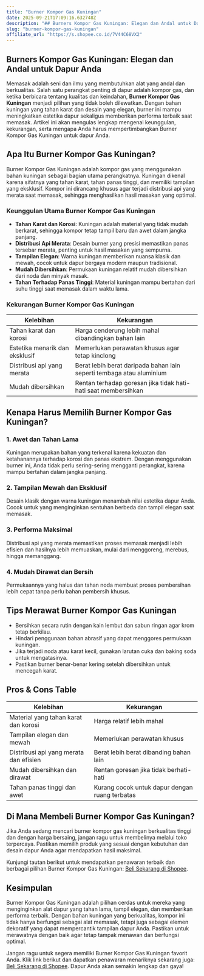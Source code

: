 ```yaml
---
title: "Burner Kompor Gas Kuningan"
date: 2025-09-21T17:09:16.632748Z
description: "## Burners Kompor Gas Kuningan: Elegan dan Andal untuk Dapur Anda..."
slug: "burner-kompor-gas-kuningan"
affiliate_url: "https://s.shopee.co.id/7V44C68VX2"
---
```

## Burners Kompor Gas Kuningan: Elegan dan Andal untuk Dapur Anda

Memasak adalah seni dan ilmu yang membutuhkan alat yang andal dan berkualitas. Salah satu perangkat penting di dapur adalah kompor gas, dan ketika berbicara tentang kualitas dan keindahan, **Burner Kompor Gas Kuningan** menjadi pilihan yang tidak boleh dilewatkan. Dengan bahan kuningan yang tahan karat dan desain yang elegan, burner ini mampu meningkatkan estetika dapur sekaligus memberikan performa terbaik saat memasak. Artikel ini akan mengulas lengkap mengenai keunggulan, kekurangan, serta mengapa Anda harus mempertimbangkan Burner Kompor Gas Kuningan untuk dapur Anda.

## Apa Itu Burner Kompor Gas Kuningan?

Burner Kompor Gas Kuningan adalah kompor gas yang menggunakan bahan kuningan sebagai bagian utama perangkatnya. Kuningan dikenal karena sifatnya yang tahan karat, tahan panas tinggi, dan memiliki tampilan yang eksklusif. Kompor ini dirancang khusus agar terjadi distribusi api yang merata saat memasak, sehingga menghasilkan hasil masakan yang optimal.

### Keunggulan Utama Burner Kompor Gas Kuningan

- **Tahan Karat dan Korosi**: Kuningan adalah material yang tidak mudah berkarat, sehingga kompor tetap tampil baru dan awet dalam jangka panjang.
- **Distribusi Api Merata**: Desain burner yang presisi memastikan panas tersebar merata, penting untuk hasil masakan yang sempurna.
- **Tampilan Elegan**: Warna kuningan memberikan nuansa klasik dan mewah, cocok untuk dapur bergaya modern maupun tradisional.
- **Mudah Dibersihkan**: Permukaan kuningan relatif mudah dibersihkan dari noda dan minyak masak.
- **Tahan Terhadap Panas Tinggi**: Material kuningan mampu bertahan dari suhu tinggi saat memasak dalam waktu lama.

### Kekurangan Burner Kompor Gas Kuningan

| Kelebihan | Kekurangan |
|------------|--------------|
| Tahan karat dan korosi | Harga cenderung lebih mahal dibandingkan bahan lain |
| Estetika menarik dan eksklusif | Memerlukan perawatan khusus agar tetap kinclong |
| Distribusi api yang merata | Berat lebih berat daripada bahan lain seperti tembaga atau aluminium |
| Mudah dibersihkan | Rentan terhadap goresan jika tidak hati-hati saat membersihkan |

## Kenapa Harus Memilih Burner Kompor Gas Kuningan?

### 1. Awet dan Tahan Lama
Kuningan merupakan bahan yang terkenal karena kekuatan dan ketahanannya terhadap korosi dan panas ekstrem. Dengan menggunakan burner ini, Anda tidak perlu sering-sering mengganti perangkat, karena mampu bertahan dalam jangka panjang.

### 2. Tampilan Mewah dan Eksklusif
Desain klasik dengan warna kuningan menambah nilai estetika dapur Anda. Cocok untuk yang menginginkan sentuhan berbeda dan tampil elegan saat memasak.

### 3. Performa Maksimal
Distribusi api yang merata memastikan proses memasak menjadi lebih efisien dan hasilnya lebih memuaskan, mulai dari menggoreng, merebus, hingga memanggang.

### 4. Mudah Dirawat dan Bersih
Permukaannya yang halus dan tahan noda membuat proses pembersihan lebih cepat tanpa perlu bahan pembersih khusus.

## Tips Merawat Burner Kompor Gas Kuningan

- Bersihkan secara rutin dengan kain lembut dan sabun ringan agar krom tetap berkilau.
- Hindari penggunaan bahan abrasif yang dapat menggores permukaan kuningan.
- Jika terjadi noda atau karat kecil, gunakan larutan cuka dan baking soda untuk mengatasinya.
- Pastikan burner benar-benar kering setelah dibersihkan untuk mencegah karat.

## Pros & Cons Table

| Kelebihan                                                   | Kekurangan                                              |
|--------------------------------------------------------------|---------------------------------------------------------|
| Material yang tahan karat dan korosi                        | Harga relatif lebih mahal                            |
| Tampilan elegan dan mewah                                    | Memerlukan perawatan khusus                          |
| Distribusi api yang merata dan efisien                        | Berat lebih berat dibanding bahan lain               |
| Mudah dibersihkan dan dirawat                                | Rentan goresan jika tidak berhati-hati               |
| Tahan panas tinggi dan awet                                  | Kurang cocok untuk dapur dengan ruang terbatas       |

## Di Mana Membeli Burner Kompor Gas Kuningan?

Jika Anda sedang mencari burner kompor gas kuningan berkualitas tinggi dan dengan harga bersaing, jangan ragu untuk membelinya melalui toko terpercaya. Pastikan memilih produk yang sesuai dengan kebutuhan dan desain dapur Anda agar mendapatkan hasil maksimal.

Kunjungi tautan berikut untuk mendapatkan penawaran terbaik dan berbagai pilihan Burner Kompor Gas Kuningan: [Beli Sekarang di Shopee](https://s.shopee.co.id/7V44C68VX2).

## Kesimpulan

Burner Kompor Gas Kuningan adalah pilihan cerdas untuk mereka yang menginginkan alat dapur yang tahan lama, tampil elegan, dan memberikan performa terbaik. Dengan bahan kuningan yang berkualitas, kompor ini tidak hanya berfungsi sebagai alat memasak, tetapi juga sebagai elemen dekoratif yang dapat mempercantik tampilan dapur Anda. Pastikan untuk merawatnya dengan baik agar tetap tampak menawan dan berfungsi optimal.

Jangan ragu untuk segera memiliki Burner Kompor Gas Kuningan favorit Anda. Klik link berikut dan dapatkan penawaran menariknya sekarang juga: [Beli Sekarang di Shopee](https://s.shopee.co.id/7V44C68VX2). Dapur Anda akan semakin lengkap dan gaya!